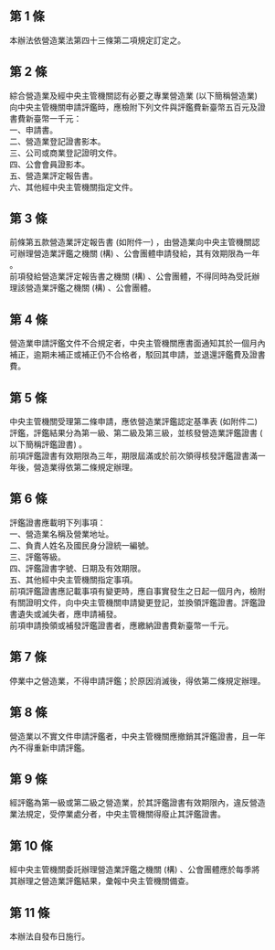 第 1 條
-------
本辦法依營造業法第四十三條第二項規定訂定之。

第 2 條
-------
綜合營造業及經中央主管機關認有必要之專業營造業 (以下簡稱營造業)   
向中央主管機關申請評鑑時，應檢附下列文件與評鑑費新臺幣五百元及證  
書費新臺幣一千元：  
一、申請書。   
二、營造業登記證書影本。   
三、公司或商業登記證明文件。   
四、公會會員證影本。   
五、營造業評定報告書。   
六、其他經中央主管機關指定文件。

第 3 條
-------
前條第五款營造業評定報告書 (如附件一) ，由營造業向中央主管機關認  
可辦理營造業評鑑之機關 (構) 、公會團體申請發給，其有效期限為一年  
。  
前項發給營造業評定報告書之機關 (構) 、公會團體，不得同時為受託辦  
理該營造業評鑑之機關 (構) 、公會團體。

第 4 條
-------
營造業申請評鑑文件不合規定者，中央主管機關應書面通知其於一個月內  
補正，逾期未補正或補正仍不合格者，駁回其申請，並退還評鑑費及證書  
費。

第 5 條
-------
中央主管機關受理第二條申請，應依營造業評鑑認定基準表 (如附件二)   
評鑑，評鑑結果分為第一級、第二級及第三級，並核發營造業評鑑證書 (  
以下簡稱評鑑證書) 。  
前項評鑑證書有效期限為三年，期限屆滿或於前次領得核發評鑑證書滿一  
年後，營造業得依第二條規定辦理。

第 6 條
-------
評鑑證書應載明下列事項：  
一、營造業名稱及營業地址。   
二、負責人姓名及國民身分證統一編號。   
三、評鑑等級。   
四、評鑑證書字號、日期及有效期限。   
五、其他經中央主管機關指定事項。   
前項評鑑證書應記載事項有變更時，應自事實發生之日起一個月內，檢附  
有關證明文件，向中央主管機關申請變更登記，並換領評鑑證書。評鑑證  
書遺失或滅失者，應申請補發。  
前項申請換領或補發評鑑證書者，應繳納證書費新臺幣一千元。

第 7 條
-------
停業中之營造業，不得申請評鑑；於原因消滅後，得依第二條規定辦理。

第 8 條
-------
營造業以不實文件申請評鑑者，中央主管機關應撤銷其評鑑證書，且一年  
內不得重新申請評鑑。

第 9 條
-------
經評鑑為第一級或第二級之營造業，於其評鑑證書有效期限內，違反營造  
業法規定，受停業處分者，中央主管機關得廢止其評鑑證書。

第 10 條
--------
經中央主管機關委託辦理營造業評鑑之機關 (構) 、公會團體應於每季將  
其辦理之營造業評鑑結果，彙報中央主管機關備查。

第 11 條
--------
本辦法自發布日施行。

